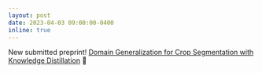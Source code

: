 ```yaml
---
layout: post
date: 2023-04-03 09:00:00-0400
inline: true
---
```


New submitted preprint! [Domain Generalization for Crop Segmentation with Knowledge Distillation](https://arxiv.org/abs/2304.01029) 🌳